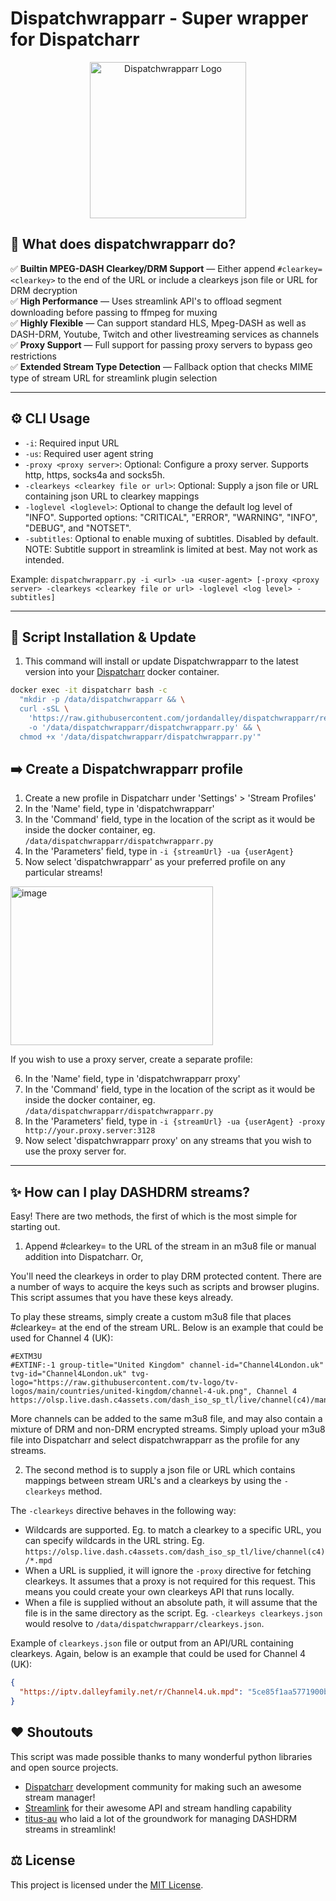 # Dispatchwrapparr - Super wrapper for Dispatcharr

<p align="center">
  <img src="https://github.com/user-attachments/assets/eb65168b-e24f-4e0c-b17b-7d72021d1d15" height="250" alt="Dispatchwrapparr Logo" />
</p>


## 🤝 What does dispatchwrapparr do?

✅ **Builtin MPEG-DASH Clearkey/DRM Support** — Either append `#clearkey=<clearkey>` to the end of the URL or include a clearkeys json file or URL for DRM decryption\
✅ **High Performance** — Uses streamlink API's to offload segment downloading before passing to ffmpeg for muxing\
✅ **Highly Flexible** — Can support standard HLS, Mpeg-DASH as well as DASH-DRM, Youtube, Twitch and other livestreaming services as channels\
✅ **Proxy Support** — Full support for passing proxy servers to bypass geo restrictions\
✅ **Extended Stream Type Detection** — Fallback option that checks MIME type of stream URL for streamlink plugin selection

---

## ⚙️ CLI Usage

- `-i`: Required input URL
- `-us`: Required user agent string
- `-proxy <proxy server>`: Optional: Configure a proxy server. Supports http, https, socks4a and socks5h.
- `-clearkeys <clearkey file or url>`: Optional: Supply a json file or URL containing json URL to clearkey mappings
- `-loglevel <loglevel>`: Optional to change the default log level of "INFO". Supported options: "CRITICAL", "ERROR", "WARNING", "INFO", "DEBUG", and "NOTSET".
- `-subtitles`: Optional to enable muxing of subtitles. Disabled by default. NOTE: Subtitle support in streamlink is limited at best. May not work as intended.

Example: `dispatchwrapparr.py -i <url> -ua <user-agent> [-proxy <proxy server> -clearkeys <clearkey file or url> -loglevel <log level> -subtitles]`

---

## 🚀 Script Installation & Update

1. This command will install or update Dispatchwrapparr to the latest version into your [Dispatcharr](https://github.com/Dispatcharr/Dispatcharr) docker container.

```bash
docker exec -it dispatcharr bash -c
  "mkdir -p /data/dispatchwrapparr && \
  curl -sSL \
    'https://raw.githubusercontent.com/jordandalley/dispatchwrapparr/refs/heads/main/dispatchwrapparr.py' \
    -o '/data/dispatchwrapparr/dispatchwrapparr.py' && \
  chmod +x '/data/dispatchwrapparr/dispatchwrapparr.py'"
```

## ➡️ Create a Dispatchwrapparr profile

1. Create a new profile in Dispatcharr under 'Settings' > 'Stream Profiles'
2. In the 'Name' field, type in 'dispatchwrapparr'
3. In the 'Command' field, type in the location of the script as it would be inside the docker container, eg. `/data/dispatchwrapparr/dispatchwrapparr.py`
4. In the 'Parameters' field, type in `-i {streamUrl} -ua {userAgent}`
5. Now select 'dispatchwrapparr' as your preferred profile on any particular streams!

<img width="324" height="254" alt="image" src="https://github.com/user-attachments/assets/cee7ee08-102a-4b3b-9206-46a842e0b473" />

If you wish to use a proxy server, create a separate profile:

6. In the 'Name' field, type in 'dispatchwrapparr proxy'
7. In the 'Command' field, type in the location of the script as it would be inside the docker container, eg. `/data/dispatchwrapparr/dispatchwrapparr.py`
8. In the 'Parameters' field, type in `-i {streamUrl} -ua {userAgent} -proxy http://your.proxy.server:3128`
9. Now select 'dispatchwrapparr proxy' on any streams that you wish to use the proxy server for.

---

## ✨ How can I play DASHDRM streams?

Easy! There are two methods, the first of which is the most simple for starting out.

1. Append #clearkey=<clearkey> to the URL of the stream in an m3u8 file or manual addition into Dispatcharr. Or,

You'll need the clearkeys in order to play DRM protected content. There are a number of ways to acquire the keys such as scripts and browser plugins.
This script assumes that you have these keys already.

To play these streams, simply create a custom m3u8 file that places #clearkey=<clearkey> at the end of the stream URL. Below is an example that could be used for Channel 4 (UK):

```channel-4-uk.m3u8
#EXTM3U
#EXTINF:-1 group-title="United Kingdom" channel-id="Channel4London.uk" tvg-id="Channel4London.uk" tvg-logo="https://raw.githubusercontent.com/tv-logo/tv-logos/main/countries/united-kingdom/channel-4-uk.png", Channel 4
https://olsp.live.dash.c4assets.com/dash_iso_sp_tl/live/channel(c4)/manifest.mpd#clearkey=5ce85f1aa5771900b952f0ba58857d7a
```

More channels can be added to the same m3u8 file, and may also contain a mixture of DRM and non-DRM encrypted streams.
Simply upload your m3u8 file into Dispatcharr and select dispatchwrapparr as the profile for any streams.

2. The second method is to supply a json file or URL which contains mappings between stream URL's and a clearkeys by using the `-clearkeys` method.

The `-clearkeys` directive behaves in the following way:

- Wildcards are supported. Eg. to match a clearkey to a specific URL, you can specify wildcards in the URL string. Eg. `https://olsp.live.dash.c4assets.com/dash_iso_sp_tl/live/channel(c4)/*.mpd`
- When a URL is supplied, it will ignore the `-proxy` directive for fetching clearkeys. It assumes that a proxy is not required for this request. This means you could create your own clearkeys API that runs locally.
- When a file is supplied without an absolute path, it will assume that the file is in the same directory as the script. Eg. `-clearkeys clearkeys.json` would resolve to `/data/dispatchwrapparr/clearkeys.json`.

Example of `clearkeys.json` file or output from an API/URL containing clearkeys. Again, below is an example that could be used for Channel 4 (UK):

```clearkeys.json
{
  "https://iptv.dalleyfamily.net/r/Channel4.uk.mpd": "5ce85f1aa5771900b952f0ba58857d7a",
}

```

## ❤️ Shoutouts

This script was made possible thanks to many wonderful python libraries and open source projects.

- [Dispatcharr](https://github.com/Dispatcharr/Dispatcharr) development community for making such an awesome stream manager!
- [Streamlink](https://streamlink.github.io/) for their awesome API and stream handling capability
- [titus-au](https://github.com/titus-au/streamlink-plugin-dashdrm) who laid a lot of the groundwork for managing DASHDRM streams in streamlink!

## ⚖️ License
This project is licensed under the [MIT License](LICENSE).
